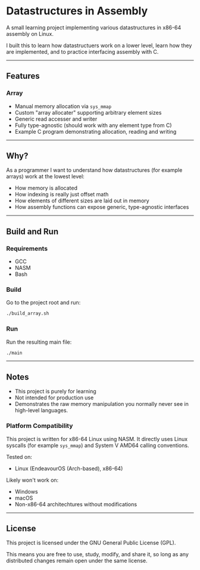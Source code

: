 # Datastructures in Assembly

A small learning project implementing various datastructures in x86-64 assembly on Linux.

I built this to learn how datastructuers work on a lower level, learn how they are implemented, and to practice interfacing assembly with C.

---

## Features

### Array

- Manual memory allocation via `sys_mmap`
- Custom "array allocater" supporting arbitrary element sizes
- Generic read accesser and writer
- Fully type-agnostic (should work with any element type from C)
- Example C program demonstrating allocation, reading and writing

---

## Why?

As a programmer I want to understand how datastructures (for example arrays) work at the lowest level:

- How memory is allocated
- How indexing is really just offset math
- How elements of different sizes are laid out in memory
- How assembly functions can expose generic, type-agnostic interfaces

---

## Build and Run

### Requirements

- GCC
- NASM
- Bash

### Build

Go to the project root and run:

```bash
./build_array.sh
```

### Run

Run the resulting main file:

```bash
./main
```

---

## Notes

- This project is purely for learning
- Not intended for production use
- Demonstrates the raw memory manipulation you normally never see in high-level languages.

### Platform Compatibility

This project is written for x86-64 Linux using NASM. It directly uses Linux syscalls (for example `sys_mmap`) and System V AMD64 calling conventions.

Tested on:
- Linux (EndeavourOS (Arch-based), x86-64)

Likely won't work on:
- Windows
- macOS
- Non-x86-64 architechtures without modifications

---

## License

This project is licensed under the GNU General Public License (GPL).

This means you are free to use, study, modify, and share it, so long as any distributed changes remain open under the same license.